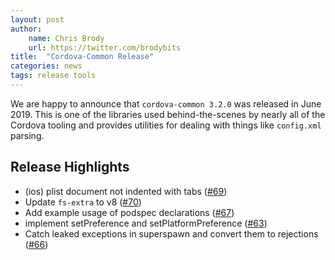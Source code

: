 ```yaml
---
layout: post
author:
    name: Chris Brody
    url: https://twitter.com/brodybits
title:  "Cordova-Common Release"
categories: news
tags: release tools
---
```


We are happy to announce that `cordova-common 3.2.0` was released in June 2019. This is one of the libraries used behind-the-scenes by nearly all of the Cordova tooling and provides utilities for dealing with things like `config.xml` parsing.

## Release Highlights

* (ios) plist document not indented with tabs ([#69](https://github.com/apache/cordova-common/pull/69))
* Update `fs-extra` to v8 ([#70](https://github.com/apache/cordova-common/pull/70))
* Add example usage of podspec declarations ([#67](https://github.com/apache/cordova-common/pull/67))
* implement setPreference and setPlatformPreference ([#63](https://github.com/apache/cordova-common/pull/63))
* Catch leaked exceptions in superspawn and convert them to rejections ([#66](https://github.com/apache/cordova-common/pull/66))
